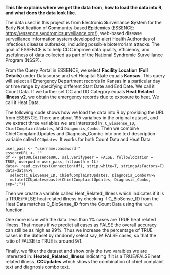 **This file explains where we get the data from, how to load the data into R, and what does the data look like.**

The data used in this project is from **E**lectronic **S**urveillance **S**ystem for the **E**arly **N**otification of **C**ommunity-based 
**E**pidemics (ESSENCE: https://essence.syndromicsurveillance.org/), web-based disease surveillance information system developed to alert Health Authorities of infectious disease outbreaks, including possible  bioterrorism attacks. The goal of ESSENCE is to help CDC improve data quality, efficiency, and usefulness of data collected as part of the National Syndromic Surveillance Program (NSSP).

From the Query Portal in ESSENCE, we select **Facility Location (Full Details)** under Datasourse and set Hospital State equals **Kansas**. This query will select all Emergency Department records in Kansas in a particular day or time range by specifying different Start Date and End Date. We call it Count Data. If we further set CC and DD Category equals **Heat Related Illness v2**, we obtain the emergency records due to exposure to heat. We call it Heat Data.

The following code shows how we load the data into R by providing the URL from ESSENCE. There are about 195 varialbes in the original dataset, and we extract three variables we are interested in: `C_Biosense_ID`, `ChiefComplaintUpdates`, and `Diagnosis_Combo`. Then we combine ChiefComplaintUpdates and Diagnosis_Combo into one text description variable called `CCUpdates`. It works for both Count Data and Heat Data.

```
user_pass <- "username:password!"
essenceURL <- ""
df <- getURL(essenceURL, ssl.verifypeer = FALSE, followlocation = TRUE, userpwd = user_pass, httpauth = 1L)
data<- read.csv(textConnection(df), strip.white=T, stringsAsFactors=F)
data=data%>%
  select(C_BioSense_ID, ChiefComplaintUpdates, Diagnosis_Combo)%>%
  mutate(CCUpdates=paste(ChiefComplaintUpdates, Diagnosis_Combo, sep=";"))
```

Then we create a variable called Heat_Related_Illness which indicates if it is a TRUE/FALSE heat related illness by checking if C_BioSense_ID from the Heat Data matches C_BioSense_ID from the Count Data using the `%in%` function.

One more issue with the data: less than 1% cases are TRUE heat related illness. That means if we predict all cases as FALSE the overall accuracy can still be as high as 99%. Thus we increase the percentage of TRUE cases in the dataset by randomly select say, M FALSE cases, so that the ratio of FALSE to TRUE is around 9/1.

Finally, we filter the dataset and show only the two varaibles we are interested in: **Heated_Related_Illness** indicating if it is a TRUE/FALSE heat related illness, **CCUpdates** which shows the combination of chief complaint text and diagnosis combo text.
